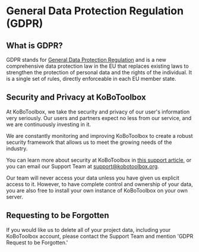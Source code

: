 # General Data Protection Regulation (GDPR)

## What is GDPR?

GDPR stands for [General Data Protection Regulation](https://gdpr-info.eu) and is a new comprehensive data protection law in the EU that replaces existing laws to strengthen the protection of personal data and the rights of the individual. It is a single set of rules, directly enforceable in each EU member state.

## Security and Privacy at KoBoToolbox

At KoBoToolbox, we take the security and privacy of our user's information very seriously. Our users and partners expect no less from our service, and we are continuously investing in it.

We are constantly monitoring and improving KoBoToolbox to create a robust security framework that allows us to meet the growing needs of the industry.

You can learn more about security at KoBoToolbox in [this support article](is_my_data_safe.md), or you can email our Support Team at [support@kobotoolbox.org](mailto:support@kobotoolbox.org).

Our team will never access your data unless you have given us explicit access to it. However, to have complete control and ownership of your data, you are also free to install your own instance of KoBoToolbox on your own server.

## Requesting to be Forgotten

If you would like us to delete all of your project data, including your KoBoToolbox account, please contact the Support Team and mention 'GDPR Request to be Forgotten.'
